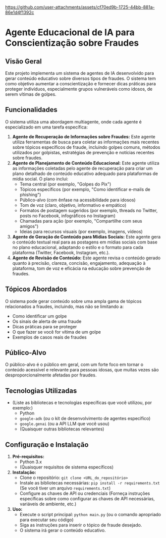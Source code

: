 

https://github.com/user-attachments/assets/cf70ed9b-1725-44bb-881a-86e1d4f1392c

# Agente Educacional de IA para Conscientização sobre Fraudes

## Visão Geral

Este projeto implementa um sistema de agentes de IA desenvolvido para gerar conteúdo educativo sobre diversos tipos de fraudes. O sistema tem como objetivo aumentar a conscientização e fornecer dicas práticas para proteger indivíduos, especialmente grupos vulneráveis como idosos, de serem vítimas de golpes.

## Funcionalidades

O sistema utiliza uma abordagem multiagente, onde cada agente é especializado em uma tarefa específica:

1.  **Agente de Recuperação de Informações sobre Fraudes:** Este agente utiliza ferramentas de busca para coletar as informações mais recentes sobre tópicos específicos de fraude, incluindo golpes comuns, métodos utilizados por golpistas, estratégias de prevenção e notícias recentes sobre fraudes.
2.  **Agente de Planejamento de Conteúdo Educacional:** Este agente utiliza as informações coletadas pelo agente de recuperação para criar um plano detalhado de conteúdo educativo adequado para plataformas de mídia social. O plano inclui:
    * Tema central (por exemplo, "Golpes do Pix")
    * Tópicos específicos (por exemplo, "Como identificar e-mails de phishing")
    * Público-alvo (com ênfase na acessibilidade para idosos)
    * Tom de voz (claro, objetivo, informativo e empático)
    * Formatos de postagem sugeridos (por exemplo, threads no Twitter, posts no Facebook, infográficos no Instagram)
    * Chamadas para ação (por exemplo, "Compartilhe com seus amigos")
    * Ideias para recursos visuais (por exemplo, imagens, vídeos)
3.  **Agente de Geração de Conteúdo para Mídias Sociais:** Este agente gera o conteúdo textual real para as postagens em mídias sociais com base no plano educacional, adaptando o estilo e o formato para cada plataforma (Twitter, Facebook, Instagram, etc.).
4.  **Agente de Revisão de Conteúdo:** Este agente revisa o conteúdo gerado quanto à precisão, clareza, concisão, engajamento, adequação à plataforma, tom de voz e eficácia na educação sobre prevenção de fraudes.

## Tópicos Abordados

O sistema pode gerar conteúdo sobre uma ampla gama de tópicos relacionados a fraudes, incluindo, mas não se limitando a:

* Como identificar um golpe
* Os sinais de alerta de uma fraude
* Dicas práticas para se proteger
* O que fazer se você for vítima de um golpe
* Exemplos de casos reais de fraudes

## Público-Alvo

O público-alvo é o público em geral, com um forte foco em tornar o conteúdo acessível e relevante para pessoas idosas, que muitas vezes são desproporcionalmente afetadas por fraudes.

## Tecnologias Utilizadas

* (Liste as bibliotecas e tecnologias específicas que você utilizou, por exemplo:)
    * Python
    * `google-adk` (ou o kit de desenvolvimento de agentes específico)
    * `google.genai` (ou a API LLM que você usou)
    * (Quaisquer outras bibliotecas relevantes)

## Configuração e Instalação

1.  **Pré-requisitos:**
    * Python 3.x
    * (Quaisquer requisitos de sistema específicos)
2.  **Instalação:**
    * Clone o repositório: `git clone <URL_do_repositório>`
    * Instale as bibliotecas necessárias: `pip install -r requirements.txt` (Se você tiver um arquivo `requirements.txt`)
    * Configure as chaves de API ou credenciais (Forneça instruções específicas sobre como configurar as chaves de API necessárias, variáveis de ambiente, etc.)
3.  **Uso:**
    * Execute o script principal: `python main.py` (ou o comando apropriado para executar seu código)
    * Siga as instruções para inserir o tópico de fraude desejado.
    * O sistema irá gerar o conteúdo educativo.
